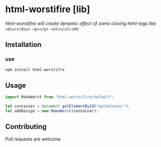 # html-worstifire [lib]

_html-worstifire will create dynamic effect of some closing html-tags like_
`<div></div> <p></p> <ul></ul>` _etc_

## Installation

### use

```bash
npm install html-worstifre
```

## Usage

```javascript
import MakeWorst from "html-worstifire/default";

let container = document.getElementById("myContainer");
let addDesign = new MakeWorst(container);
```

## Contributing

Pull requests are welcome
